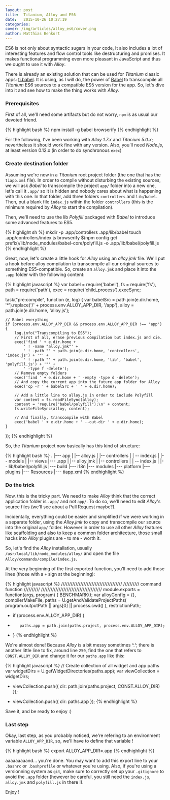 ```yaml
---
layout: post
title:  Titanium, Alloy and ES6
date:   2015-10-26 10:27:19
categories:
cover: /img/articles/alloy_es6/cover.png
author: Matthias Benkort
---
```


ES6 is not only about syntactic sugars in your code, It also includes a lot of interesting
features and flow control tools like destructuring and promises. It makes functional
programming even more pleasant in JavaScript and thus we ought to use it with *Alloy*.

<!--more-->

There is already an existing solution that can be used for *Titanium* classic apps:
[ti.babel](https://github.com/dawsontoth/ti.babel). It is using, as I will do, the power of
[Babel](https://babeljs.io/) to transcompile all *Titanium* ES6 sources to a compatible ES5
version for the app. So, let's dive into it and see how to make the thing works with *Alloy*.

### Prerequisites

First of all, we'll need some artifacts but do not worry, `npm` is as usual our devoted friend.

{% highlight bash %}
npm install -g babel browserify 
{% endhighlight %}

For the following, I've been working with *Alloy 1.7.x* and *Titanium 5.0.x*; nevertheless it
should work fine with any version. Also, you'll need *Node.js*, at least version 0.12.x (in
order to do synchronous `exec`) 

### Create destination folder

Assuming we're now in a *Titanium* root project folder (the one that has the `tiapp.xml` file).
In order to compile without disturbing the existing sources, we will ask *Babel* to transcompile
the project `app/` folder into a new one, let's call it `.app/` so it is hidden and nobody
cares about what is happening with this one. In that folder, add three folders `controllers`
and `lib/babel`. Then, put a blank file `index.js` within the folder `controllers` (this is the
minimum required by *Alloy* to start the compilation). 

Then, we'll need to use the lib *Polyfill* packaged with *Babel* to introduce some advanced
features to ES5. 

{% highlight sh %}
mkdir -p .app/controllers .app/lib/babel
touch .app/controllers/index.js
browserify $(npm config get prefix)/lib/node_modules/babel-core/polyfill.js -o
.app/lib/babel/polyfill.js
{% endhighlight %}

Great, now, let's create a little hook for *Alloy* using an *alloy.jmk* file. We'll put a hook
before alloy compilation to transcompile all our original sources to something ES5-compatible.
So, create an `alloy.jmk` and place it into the `.app` folder with the following content:

{% highlight javascript %}
var babel = require('babel'),
    fs = require('fs'),
    path = require('path'),
    exec = require('child_process').execSync;

task("pre:compile", function (e, log) {
    var babelSrc = path.join(e.dir.home, '*').replace('/' + process.env.ALLOY_APP_DIR, '/app'),
        alloy = path.join(e.dir.home, 'alloy.js');

    // Babel everything
    if (process.env.ALLOY_APP_DIR && process.env.ALLOY_APP_DIR !== 'app') {
        log.info("Transcompiling to ES5");
        // First of all, erase previous compilation but index.js and cie.
        exec('find ' + e.dir.home +
            ' ! -name "alloy.jmk"' +
            ' ! -path "' + path.join(e.dir.home, 'controllers', 'index.js') + '"' +
            ' ! -path "' + path.join(e.dir.home, 'lib', 'babel', 'polyfill.js') + '"' +
            ' -type f -delete');
        // Remove empty folders
        exec('find ' + e.dir.home + ' -empty -type d -delete');
        // And copy the current app into the future app folder for Alloy
        exec('cp -r ' + babelSrc + ' ' + e.dir.home);

        // Add a little line to alloy.js in order to include Polyfill
        var content = fs.readFileSync(alloy);
        content = 'require("babel/polyfill");\n' + content;
        fs.writeFileSync(alloy, content);

        // And finally, transcompile with Babel
        exec('babel ' + e.dir.home + ' --out-dir ' + e.dir.home);
    }
});
{% endhighlight %}

So, the *Titanium* project now basically has this kind of structure:

{% highlight bash %}
.
|--- app
|     |-- alloy.js
|     |-- controllers
|          | -- index.js
|     |-- models
|     |-- views 
|--- .app
|     |-- alloy.jmk
|     |-- controllers
|          | -- index.js
|     |-- lib/babel/polyfill.js
|--- build
|--- i18n
|--- modules
|--- platform
|--- plugins
|--- Resources
|--- tiapp.xml
{% endhighlight %}

### Do the trick

Now, this is the tricky part. We need to make *Alloy* think that the correct application folder
is `.app/` and not `app/`. To do so, we'll need to edit *Alloy*'s source files (we'll see about
a Pull Request maybe?).

Incidentally, everything could be easier and simplified if we were working in a separate
folder, using the *Alloy.jmk* to copy and transcompile our source into the original `app/`
folder. However in order to use all other *Alloy* features like scaffolding and also to keep a
common folder architecture, those small hacks into *Alloy* plugins are - to me - worth it.

So, let's find the *Alloy* installation, usually `/usr/local/lib/node_modules/alloy/` and open
the file `Alloy/commands/compile/index.js`.

At the very beginning of the first exported function, you'll need to add those lines (those
with a `+` sign at the beginning):

{% highlight javascript %}
//////////////////////////////////////
////////// command function //////////
//////////////////////////////////////
module.exports = function(args, program) {
	BENCHMARK();
	var alloyConfig = {},
		compilerMakeFile,
		paths = U.getAndValidateProjectPaths(
			program.outputPath || args[0] || process.cwd()
		),
		restrictionPath;

+    if (process.env.ALLOY_APP_DIR) {
+        paths.app = path.join(paths.project, process.env.ALLOY_APP_DIR);
+    }
{% endhighlight %}

We're almost done! Because *Alloy* is a bit messy sometimes ^.^, there is another little
line to fix, around line `250`, find the one that refers to `CONST.ALLOY_DIR` and change it
for our `paths.app` like this: 

{% highlight javascript %}
    // Create collection of all widget and app paths
    var widgetDirs = U.getWidgetDirectories(paths.app);
    var viewCollection = widgetDirs;
-   viewCollection.push({ dir: path.join(paths.project, CONST.ALLOY_DIR) });
+   viewCollection.push({ dir: paths.app });
{% endhighlight %}

Save it, and be ready to enjoy :)

### Last step

Okay, last step, as you probably noticed, we're refering to an environment variable
`ALLOY_APP_DIR`, so, we'll have to define that variable !


{% highlight bash %}
export ALLOY_APP_DIR=.app
{% endhighlight %}

aaaaaaaaand... you're done. You may want to add this export line to your `.bashrc` or
`.bashprofile` or whatever you're using. Also, if you're using a versionning system as `git`,
make sure to correctly set up your `.gitignore` to avoid the `.app` folder (however be careful,
you still need the `index.js`, `alloy.jmk` and `polyfill.js` in there !).

Enjoy !
